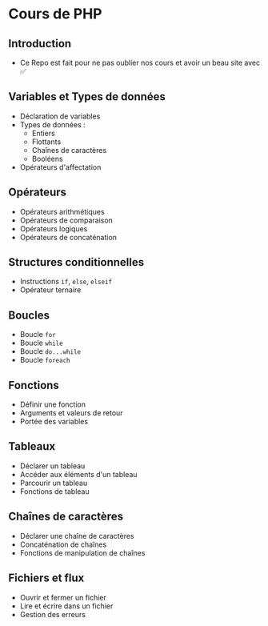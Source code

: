 # Cours de PHP

## Introduction

* Ce Repo est fait pour ne pas oublier nos cours et avoir un beau site avec ✅

## Variables et Types de données

* Déclaration de variables
* Types de données : 
    * Entiers
    * Flottants
    * Chaînes de caractères
    * Booléens
* Opérateurs d'affectation

## Opérateurs

* Opérateurs arithmétiques
* Opérateurs de comparaison
* Opérateurs logiques
* Opérateurs de concaténation

## Structures conditionnelles

* Instructions `if`, `else`, `elseif`
* Opérateur ternaire

## Boucles

* Boucle `for`
* Boucle `while`
* Boucle `do...while`
* Boucle `foreach`

## Fonctions

* Définir une fonction
* Arguments et valeurs de retour
* Portée des variables

## Tableaux

* Déclarer un tableau
* Accéder aux éléments d'un tableau
* Parcourir un tableau
* Fonctions de tableau

## Chaînes de caractères

* Déclarer une chaîne de caractères
* Concaténation de chaînes
* Fonctions de manipulation de chaînes

## Fichiers et flux

* Ouvrir et fermer un fichier
* Lire et écrire dans un fichier
* Gestion des erreurs

